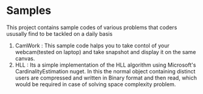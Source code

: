 # Samples

This project contains sample codes of various problems that coders ususally find to be tackled on a daily basis
1) CamWork : This sample code halps you to take contol of your webcam(tested on laptop) and take snapshot and display it on the same canvas.
2) HLL : Its a simple implementation of the HLL algorithm using Microsoft's CardinalityEstimation nuget. In this the normal object containing distinct users are compressed and written in Binary format and then read, which would be required in case of solving space complexity problem.
